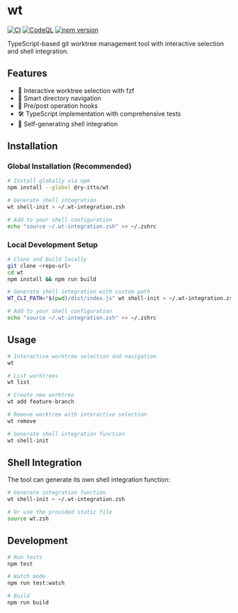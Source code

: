 # wt

[![CI](https://github.com/ry-itto/wt/actions/workflows/ci.yml/badge.svg)](https://github.com/ry-itto/wt/actions/workflows/ci.yml)
[![CodeQL](https://github.com/ry-itto/wt/actions/workflows/codeql.yml/badge.svg)](https://github.com/ry-itto/wt/actions/workflows/codeql.yml)
[![npm version](https://badge.fury.io/js/@ry-itto%2Fwt.svg)](https://badge.fury.io/js/@ry-itto%2Fwt)

TypeScript-based git worktree management tool with interactive selection and shell integration.

## Features

- 🚀 Interactive worktree selection with fzf
- 📁 Smart directory navigation
- 🔄 Pre/post operation hooks
- 🛠 TypeScript implementation with comprehensive tests
- 🐚 Self-generating shell integration

## Installation

### Global Installation (Recommended)

```bash
# Install globally via npm
npm install --global @ry-itto/wt

# Generate shell integration
wt shell-init > ~/.wt-integration.zsh

# Add to your shell configuration
echo "source ~/.wt-integration.zsh" >> ~/.zshrc
```

### Local Development Setup

```bash
# Clone and build locally
git clone <repo-url>
cd wt
npm install && npm run build

# Generate shell integration with custom path
WT_CLI_PATH="$(pwd)/dist/index.js" wt shell-init > ~/.wt-integration.zsh

# Add to your shell configuration
echo "source ~/.wt-integration.zsh" >> ~/.zshrc
```

## Usage

```bash
# Interactive worktree selection and navigation
wt

# List worktrees
wt list

# Create new worktree
wt add feature-branch

# Remove worktree with interactive selection
wt remove

# Generate shell integration function
wt shell-init
```

## Shell Integration

The tool can generate its own shell integration function:

```bash
# Generate integration function
wt shell-init > ~/.wt-integration.zsh

# Or use the provided static file
source wt.zsh
```

## Development

```bash
# Run tests
npm test

# Watch mode
npm run test:watch

# Build
npm run build
```